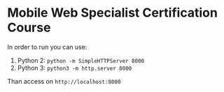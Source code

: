 # Mobile Web Specialist Certification Course
In order to run you can use:
1. Python 2: `python -m SimpleHTTPServer 8000`
2. Python 3: `python3 -m http.server 8000`

Than access on `http://localhost:8000`



